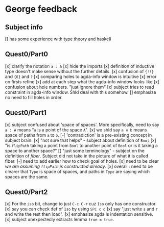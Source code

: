 # George feedback

## Subject info

[] has some experience with type theory and haskell

## Quest0/Part0

[x] clarify the notation `a : A`
[x] hide the imports
[x] definition of inductive type doesn't make sense
  without the further details.
[x] confusion of `{!!}` and `{0}` and `?`
[x] comparing holes to agda-info window is intuitive
[x] error on firsts refine
[x] add at each step what the agda-info window looks like
[x] confusion about hole numbers. "just ignore them"
[x] subject tries to read constraint in agda-info window. 
    Shld deal with this somehow.
[] emphasize no need to fill holes in order.
  
## Quest0/Part1

[x] subject confused about 'space of spaces'.
  More specifically, need to say `a : A` means "`a` is a point of the space `A`".
[x] we shld say `a ≡ b` means space of paths from `a` to `b`.
[-] 'contradiction' is a pre-existing concept in subject brain.
[x] "not sure that helps" - subject about definition of `Bool`
[x] "is `flipPath` taking a point from `Bool` to another point of `Bool`
  or is it taking a space to another space?"
[] "just some terminology" - subject on the definition of _fiber_.
  Subject did not take in the picture of what it is called fiber.
[-] need to add earlier how to check goal of holes.
[x] need to be clear _we are assuming `flipPath` is constructed already_.
[x] overall : need to be clearer that `Type` is space of spaces,
  and paths in `Type` are saying which spaces are the same.

## Quest0/Part2

[x] For the `iso` bit, change to just `C-c C-r` cuz `Iso` only has one constructor.
[x] say you can check def of `Iso` by using `SPC c d`
[x] say "just write `s` and `r` and write the rest then load".
[x] emphasize agda is indentation sensitive.
[x] subject unexpectedly extracts lemma `true ≡ true`.
